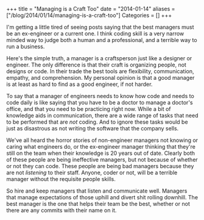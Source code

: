 +++
title = "Managing is a Craft Too"
date = "2014-01-14"
aliases = ["/blog/2014/01/14/managing-is-a-craft-too"]
Categories = []
+++

I'm getting a little tired of seeing posts saying that the best managers
must be an ex-engineer or a current one. I think coding skill is a very
narrow minded way to judge both a human and a professional, and a
terrible way to run a business.

Here's the simple truth, a manager is a craftsperson just like a
designer or engineer. The only difference is that their craft is
organizing people, not designs or code. In their trade the best tools
are flexibility, communication, empathy, and comprehension. My personal
opinion is that a good manager is at least as hard to find as a good
engineer, if not harder.

To say that a manager of engineers needs to know how code and needs to
code daily is like saying that you have to be a doctor to manage a
doctor's office, and that you need to be practicing right now. While a
bit of knowledge aids in communication, there are a wide range of tasks
that need to be performed that are *not* coding. And to ignore these
tasks would be just as disastrous as not writing the software that the
company sells.

We've all heard the horror stories of non-engineer managers not knowing
or caring what engineers do, or the ex-engineer manager thinking that
they're still on the team when their knowledge is 20 years out of
date. Clearly both of these people are being ineffective managers, but
not because of whether or not they can code. These people are being bad
managers because they are not *listening* to their staff. Anyone, coder
or not, will be a terrible manager without the requisite people skills.

So hire and keep managers that listen and communicate well. Managers
that manage expectations of those uphill and divert shit rolling
downhill. The best manager is the one that helps their team be the best,
whether or not there are any commits with their name on it.
